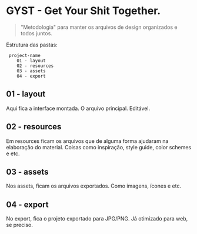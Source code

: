 # GYST - Get Your Shit Together.
> "Metodologia" para manter os arquivos de design organizados e todos juntos.

Estrutura das pastas:
```
 project-name
	01 - layout
	02 - resources
	03 - assets
	04 - export
```

## 01 - layout
Aqui fica a interface montada. O arquivo principal. Editável.

## 02 - resources
Em resources ficam os arquivos que de alguma forma ajudaram na elaboração do material. Coisas como inspiração, style guide, color schemes e etc.

## 03 - assets
Nos assets, ficam os arquivos exportados. Como imagens, ícones e etc.

## 04 - export
No export, fica o projeto exportado para JPG/PNG. Já otimizado para web, se preciso.